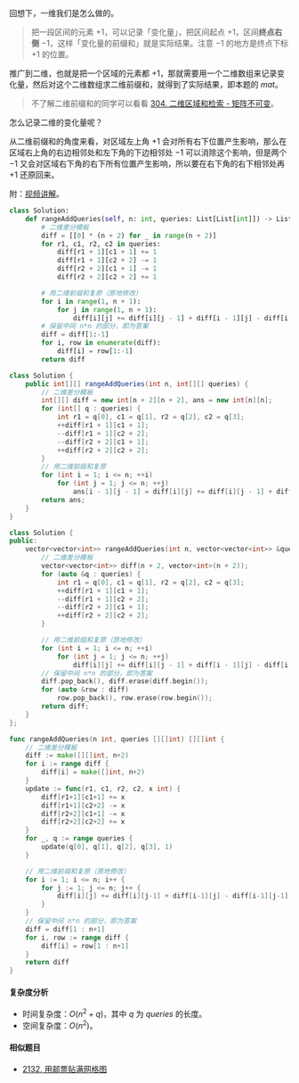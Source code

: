 回想下，一维我们是怎么做的。

> 把一段区间的元素 $+1$，可以记录「变化量」，把区间起点 $+1$，区间**终点右侧** $-1$，这样「变化量的前缀和」就是实际结果。注意 $-1$ 的地方是终点下标 $+1$ 的位置。

推广到二维，也就是把一个区域的元素都 $+1$，那就需要用一个二维数组来记录变化量，然后对这个二维数组求二维前缀和，就得到了实际结果，即本题的 $\textit{mat}$。

> 不了解二维前缀和的同学可以看看 [304. 二维区域和检索 - 矩阵不可变](https://leetcode.cn/problems/range-sum-query-2d-immutable/)。

怎么记录二维的变化量呢？

从二维前缀和的角度来看，对区域左上角 $+1$ 会对所有右下位置产生影响，那么在区域右上角的右边相邻处和左下角的下边相邻处 $-1$ 可以消除这个影响，但是两个 $-1$ 又会对区域右下角的右下所有位置产生影响，所以要在右下角的右下相邻处再 $+1$ 还原回来。

附：[视频讲解](https://www.bilibili.com/video/BV1QT41127kJ/)。

```py [sol1-Python3]
class Solution:
    def rangeAddQueries(self, n: int, queries: List[List[int]]) -> List[List[int]]:
        # 二维差分模板
        diff = [[0] * (n + 2) for _ in range(n + 2)]
        for r1, c1, r2, c2 in queries:
            diff[r1 + 1][c1 + 1] += 1
            diff[r1 + 1][c2 + 2] -= 1
            diff[r2 + 2][c1 + 1] -= 1
            diff[r2 + 2][c2 + 2] += 1

        # 用二维前缀和复原（原地修改）
        for i in range(1, n + 1):
            for j in range(1, n + 1):
                diff[i][j] += diff[i][j - 1] + diff[i - 1][j] - diff[i - 1][j - 1]
        # 保留中间 n*n 的部分，即为答案
        diff = diff[1:-1]
        for i, row in enumerate(diff):
            diff[i] = row[1:-1]
        return diff
```

```java [sol1-Java]
class Solution {
    public int[][] rangeAddQueries(int n, int[][] queries) {
        // 二维差分模板
        int[][] diff = new int[n + 2][n + 2], ans = new int[n][n];
        for (int[] q : queries) {
            int r1 = q[0], c1 = q[1], r2 = q[2], c2 = q[3];
            ++diff[r1 + 1][c1 + 1];
            --diff[r1 + 1][c2 + 2];
            --diff[r2 + 2][c1 + 1];
            ++diff[r2 + 2][c2 + 2];
        }
        // 用二维前缀和复原
        for (int i = 1; i <= n; ++i)
            for (int j = 1; j <= n; ++j)
                ans[i - 1][j - 1] = diff[i][j] += diff[i][j - 1] + diff[i - 1][j] - diff[i - 1][j - 1];
        return ans;
    }
}
```

```cpp [sol1-C++]
class Solution {
public:
    vector<vector<int>> rangeAddQueries(int n, vector<vector<int>> &queries) {
        // 二维差分模板
        vector<vector<int>> diff(n + 2, vector<int>(n + 2));
        for (auto &q : queries) {
            int r1 = q[0], c1 = q[1], r2 = q[2], c2 = q[3];
            ++diff[r1 + 1][c1 + 1];
            --diff[r1 + 1][c2 + 2];
            --diff[r2 + 2][c1 + 1];
            ++diff[r2 + 2][c2 + 2];
        }

        // 用二维前缀和复原（原地修改）
        for (int i = 1; i <= n; ++i)
            for (int j = 1; j <= n; ++j)
                diff[i][j] += diff[i][j - 1] + diff[i - 1][j] - diff[i - 1][j - 1];
        // 保留中间 n*n 的部分，即为答案
        diff.pop_back(), diff.erase(diff.begin());
        for (auto &row : diff)
            row.pop_back(), row.erase(row.begin());
        return diff;
    }
};
```

```go [sol1-Go]
func rangeAddQueries(n int, queries [][]int) [][]int {
	// 二维差分模板
	diff := make([][]int, n+2)
	for i := range diff {
		diff[i] = make([]int, n+2)
	}
	update := func(r1, c1, r2, c2, x int) {
		diff[r1+1][c1+1] += x
		diff[r1+1][c2+2] -= x
		diff[r2+2][c1+1] -= x
		diff[r2+2][c2+2] += x
	}
	for _, q := range queries {
		update(q[0], q[1], q[2], q[3], 1)
	}

	// 用二维前缀和复原（原地修改）
	for i := 1; i <= n; i++ {
		for j := 1; j <= n; j++ {
			diff[i][j] += diff[i][j-1] + diff[i-1][j] - diff[i-1][j-1]
		}
	}
	// 保留中间 n*n 的部分，即为答案
	diff = diff[1 : n+1]
	for i, row := range diff {
		diff[i] = row[1 : n+1]
	}
	return diff
}
```

#### 复杂度分析

- 时间复杂度：$O(n^2+q)$，其中 $q$ 为 $\textit{queries}$ 的长度。
- 空间复杂度：$O(n^2)$。

#### 相似题目

- [2132. 用邮票贴满网格图](https://leetcode.cn/problems/stamping-the-grid/)
